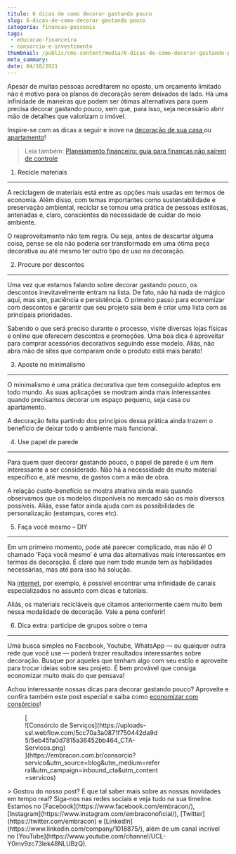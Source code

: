 ```yaml
---
titulo: 6 dicas de como decorar gastando pouco
slug: 6-dicas-de-como-decorar-gastando-pouco
categoria: financas-pessoais
tags:
 - educacao-financeira
 - consorcio-e-investimento
thumbnail: /public/cms-content/media/6-dicas-de-como-decorar-gastando-pouco.jpg
meta_summary: 
date: 04/10/2021
---
```

Apesar de muitas pessoas acreditarem no oposto, um orçamento limitado não é motivo para os planos de decoração serem deixados de lado. Há uma infinidade de maneiras que podem ser ótimas alternativas para quem precisa decorar gastando pouco, sem que, para isso, seja necessário abrir mão de detalhes que valorizam o imóvel.

Inspire-se com as dicas a seguir e inove na [decoração de sua casa ](https://www.embracon.com.br/blog/como-usar-prateleiras-na-decoracao-da-casa)ou [apartamento](https://www.embracon.com.br/blog/como-comprar-um-apartamento)!

> Leia também: [Planejamento financeiro: guia para finanças não saírem de controle](https://www.embracon.com.br/blog/planejamento-financeiro-um-guia-para-as-financas-nao-sairem-de-controle)

1. Recicle materiais
--------------------

A reciclagem de materiais está entre as opções mais usadas em termos de economia. Além disso, com temas importantes como sustentabilidade e preservação ambiental, reciclar se tornou uma prática de pessoas estilosas, antenadas e, claro, conscientes da necessidade de cuidar do meio ambiente.

O reaproveitamento não tem regra. Ou seja, antes de descartar alguma coisa, pense se ela não poderia ser transformada em uma ótima peça decorativa ou até mesmo ter outro tipo de uso na decoração.

2. Procure por descontos
------------------------

Uma vez que estamos falando sobre decorar gastando pouco, os descontos inevitavelmente entram na lista. De fato, não há nada de mágico aqui, mas sim, paciência e persistência. O primeiro passo para economizar com descontos e garantir que seu projeto saia bem é criar uma lista com as principais prioridades.

Sabendo o que será preciso durante o processo, visite diversas lojas físicas e online que oferecem descontos e promoções. Uma boa dica é aproveitar para comprar acessórios decorativos seguindo esse modelo. Aliás, não abra mão de sites que comparam onde o produto está mais barato!

3. Aposte no minimalismo
------------------------

O minimalismo é uma prática decorativa que tem conseguido adeptos em todo mundo. As suas aplicações se mostram ainda mais interessantes quando precisamos decorar um espaço pequeno, seja casa ou apartamento.

A decoração feita partindo dos princípios dessa prática ainda trazem o benefício de deixar todo o ambiente mais funcional.

4. Use papel de parede
----------------------

Para quem quer decorar gastando pouco, o papel de parede é um item interessante a ser considerado. Não há a necessidade de muito material específico e, até mesmo, de gastos com a mão de obra.

A relação custo-benefício se mostra atrativa ainda mais quando observamos que os modelos disponíveis no mercado são os mais diversos possíveis. Aliás, esse fator ainda ajuda com as possibilidades de personalização (estampas, cores etc).

5. Faça você mesmo – DIY
------------------------

Em um primeiro momento, pode até parecer complicado, mas não é! O chamado ‘Faça você mesmo’ é uma das alternativas mais interessantes em termos de decoração. É claro que nem todo mundo tem as habilidades necessárias, mas até para isso há solução.

Na [internet](https://www.youtube.com/watch?v=8qfC0v3fzuQ), por exemplo, é possível encontrar uma infinidade de canais especializados no assunto com dicas e tutoriais.

Aliás, os materiais recicláveis que citamos anteriormente caem muito bem nessa modalidade de decoração. Vale a pena conferir!

6. Dica extra: participe de grupos sobre o tema
-----------------------------------------------

Uma busca simples no Facebook, Youtube, WhatsApp — ou qualquer outra rede que você use — poderá trazer resultados interessantes sobre decoração. Busque por aqueles que tenham algo com seu estilo e aproveite para trocar ideias sobre seu projeto. É bem provável que consiga economizar muito mais do que pensava!

Achou interessante nossas dicas para decorar gastando pouco? Aproveite e confira também este post especial e saiba como [economizar com consórcios](https://www.embracon.com.br/blog/consorcio-ou-poupanca-quais-sao-as-diferencas-e-como-escolher)!

<figure class="w-richtext-figure-type-image w-richtext-align-center" style="max-width:310px">[<div>![Consórcio de Serviços](https://uploads-ssl.webflow.com/5cc70a3a0871f750442da9d5/5eb45fa0d7815a36452bb464_CTA-Servicos.png)</div>](https://embracon.com.br/consorcio?servico&utm_source=blog&utm_medium=referral&utm_campaign=inbound_cta&utm_content=servicos)</figure>> Gostou do nosso post? E que tal saber mais sobre as nossas novidades em tempo real? Siga-nos nas redes sociais e veja tudo na sua timeline. Estamos no [Facebook](https://www.facebook.com/embracon/), [Instagram](https://www.instagram.com/embraconoficial/), [Twitter](https://twitter.com/embracon) e [LinkedIn](https://www.linkedin.com/company/1018875/), além de um canal incrível no [YouTube](https://www.youtube.com/channel/UCL-Y0mv9zc73Iek48NLUBzQ).
